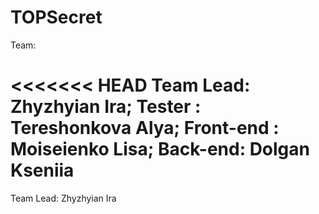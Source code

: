 # TOPSecret

Team:

<<<<<<< HEAD
Team Lead: Zhyzhyian Ira;
Tester : Tereshonkova Alya;
Front-end : Moiseienko Lisa; 
Back-end: Dolgan Kseniia
=======
Team Lead: Zhyzhyian Ira

